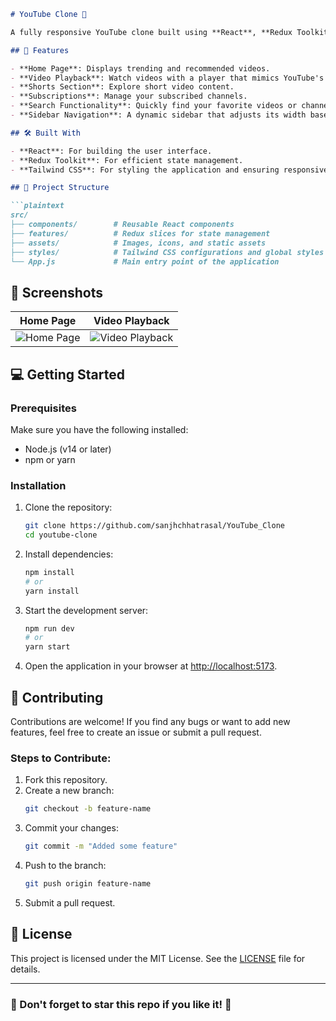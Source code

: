 
```markdown
# YouTube Clone 🎥

A fully responsive YouTube clone built using **React**, **Redux Toolkit**, and **Tailwind CSS**. This project replicates the core features of YouTube, offering an engaging UI and seamless user experience. 

## 🚀 Features

- **Home Page**: Displays trending and recommended videos.
- **Video Playback**: Watch videos with a player that mimics YouTube's functionality.
- **Shorts Section**: Explore short video content.
- **Subscriptions**: Manage your subscribed channels.
- **Search Functionality**: Quickly find your favorite videos or channels.
- **Sidebar Navigation**: A dynamic sidebar that adjusts its width based on the state.

## 🛠️ Built With

- **React**: For building the user interface.
- **Redux Toolkit**: For efficient state management.
- **Tailwind CSS**: For styling the application and ensuring responsiveness.

## 📂 Project Structure

```plaintext
src/
├── components/        # Reusable React components
├── features/          # Redux slices for state management
├── assets/            # Images, icons, and static assets
├── styles/            # Tailwind CSS configurations and global styles
└── App.js             # Main entry point of the application
```

## 📸 Screenshots

| Home Page | Video Playback |
|-----------|----------------|
| ![Home Page](path/to/homepage-screenshot.png) | ![Video Playback](path/to/video-playback-screenshot.png) |

## 💻 Getting Started

### Prerequisites

Make sure you have the following installed:
- Node.js (v14 or later)
- npm or yarn

### Installation

1. Clone the repository:
   ```bash
   git clone https://github.com/sanjhchhatrasal/YouTube_Clone
   cd youtube-clone
   ```

2. Install dependencies:
   ```bash
   npm install
   # or
   yarn install
   ```

3. Start the development server:
   ```bash
   npm run dev
   # or
   yarn start
   ```

4. Open the application in your browser at [http://localhost:5173](http://localhost:5173).

## 🤝 Contributing

Contributions are welcome! If you find any bugs or want to add new features, feel free to create an issue or submit a pull request.

### Steps to Contribute:
1. Fork this repository.
2. Create a new branch:
   ```bash
   git checkout -b feature-name
   ```
3. Commit your changes:
   ```bash
   git commit -m "Added some feature"
   ```
4. Push to the branch:
   ```bash
   git push origin feature-name
   ```
5. Submit a pull request.

## 📄 License

This project is licensed under the MIT License. See the [LICENSE](LICENSE) file for details.

---

### 🌟 Don't forget to star this repo if you like it! 🌟
```

